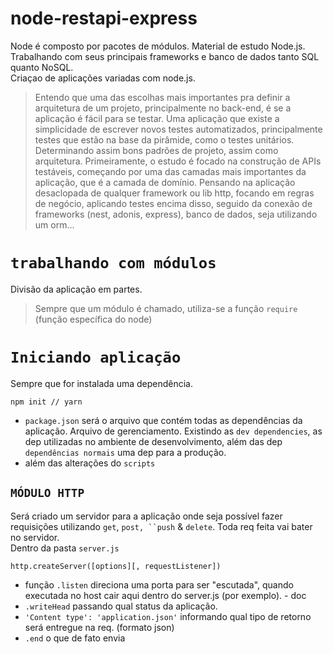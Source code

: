 # node-restapi-express
Node é composto por pacotes de módulos. 
Material de estudo Node.js. Trabalhando com seus principais frameworks e banco de dados tanto SQL quanto NoSQL. <br>
Criaçao de aplicações variadas com node.js. <br>
> Entendo que uma das escolhas mais importantes pra definir a arquitetura de um projeto, principalmente no back-end, é se a aplicação é fácil para se testar. Uma aplicação que existe a simplicidade de escrever novos testes automatizados, principalmente testes que estão na base da pirâmide, como o testes unitários. Determinando assim bons padrões de projeto, assim como arquitetura. Primeiramente, o estudo é focado na construção de APIs testáveis, começando por uma das camadas mais importantes da aplicação, que é a camada de domínio. Pensando na aplicação desaclopada de qualquer framework ou lib http, focando em regras de negócio, aplicando testes encima disso, seguido da conexão de frameworks (nest, adonis, express), banco de dados, seja utilizando um orm...

# `trabalhando com módulos`
Divisão da aplicação em partes. 
> Sempre que um módulo é chamado, utiliza-se a função `require` (função específica do node)

# `Iniciando aplicação`
Sempre que for instalada uma dependência. 
```
npm init // yarn
```

- `package.json` será o arquivo que contém todas as dependências da aplicação. Arquivo de gerenciamento. Existindo as `dev dependencies`, as dep utilizadas no ambiente de desenvolvimento, além das dep `dependências normais` uma dep para a produção. 
- além das alterações do `scripts`

## `MÓDULO HTTP`
Será criado um servidor para a aplicação onde seja possível fazer requisições utilizando `get`, `post, ``push` & `delete`. Toda req feita vai bater no servidor.  <br>
Dentro da pasta `server.js`
```
http.createServer([options][, requestListener])
```

- função `.listen` direciona uma porta para ser "escutada", quando executada no host cair aqui dentro do server.js (por exemplo). - doc
- `.writeHead` passando qual status da aplicação. 
- `'Content type': 'application.json'` informando qual tipo de retorno será entregue na req. (formato json)
- `.end` o que de fato envia

